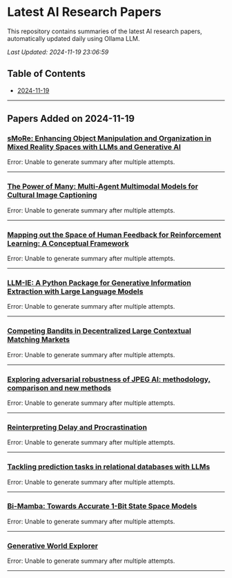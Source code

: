 # Latest AI Research Papers

This repository contains summaries of the latest AI research papers, automatically updated daily using Ollama LLM.

*Last Updated: 2024-11-19 23:06:59*

## Table of Contents

- [2024-11-19](#20241119)

---

## <a name="20241119"></a>Papers Added on 2024-11-19

### [sMoRe: Enhancing Object Manipulation and Organization in Mixed Reality Spaces with LLMs and Generative AI](http://arxiv.org/pdf/2411.11752v1)

Error: Unable to generate summary after multiple attempts.

---

### [The Power of Many: Multi-Agent Multimodal Models for Cultural Image Captioning](http://arxiv.org/pdf/2411.11758v1)

Error: Unable to generate summary after multiple attempts.

---

### [Mapping out the Space of Human Feedback for Reinforcement Learning: A Conceptual Framework](http://arxiv.org/pdf/2411.11761v1)

Error: Unable to generate summary after multiple attempts.

---

### [LLM-IE: A Python Package for Generative Information Extraction with Large Language Models](http://arxiv.org/pdf/2411.11779v1)

Error: Unable to generate summary after multiple attempts.

---

### [Competing Bandits in Decentralized Large Contextual Matching Markets](http://arxiv.org/pdf/2411.11794v1)

Error: Unable to generate summary after multiple attempts.

---

### [Exploring adversarial robustness of JPEG AI: methodology, comparison and new methods](http://arxiv.org/pdf/2411.11795v1)

Error: Unable to generate summary after multiple attempts.

---

### [Reinterpreting Delay and Procrastination](http://arxiv.org/pdf/2411.11828v1)

Error: Unable to generate summary after multiple attempts.

---

### [Tackling prediction tasks in relational databases with LLMs](http://arxiv.org/pdf/2411.11829v1)

Error: Unable to generate summary after multiple attempts.

---

### [Bi-Mamba: Towards Accurate 1-Bit State Space Models](http://arxiv.org/pdf/2411.11843v1)

Error: Unable to generate summary after multiple attempts.

---

### [Generative World Explorer](http://arxiv.org/pdf/2411.11844v1)

Error: Unable to generate summary after multiple attempts.

---

